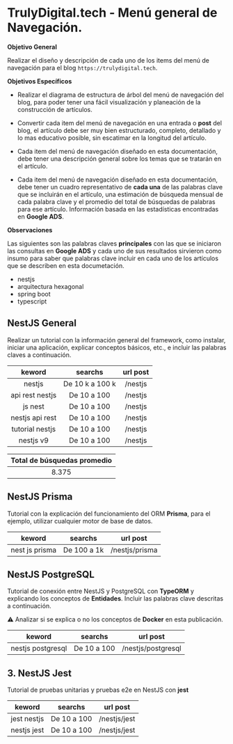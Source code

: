 # TrulyDigital.tech - Menú general de Navegación.

**Objetivo General**

Realizar el diseño y descripción de cada uno de los items del menú de navegación para el blog `https://trulydigital.tech`.

**Objetivos Específicos**

- Realizar el diagrama de estructura de árbol del menú de navegación del blog, para poder tener una fácil visualización y planeación de la construcción de artículos.

- Convertir cada item del menú de navegación en una entrada o **post** del blog, el artículo debe ser muy bien estructurado, completo, detallado y lo mas educativo posible, sin escatimar en la longitud del artículo.

- Cada item del menú de navegación diseñado en esta documentación, debe tener una descripción general sobre los temas que se tratarán en el artículo.

- Cada item del menú de navegación diseñado en esta documentación, debe tener un cuadro representativo de **cada una** de las palabras clave que se incluirán en el artículo, una estimación de búsqueda mensual de cada palabra clave y el promedio del total de búsquedas de palabras para ese artículo. Información basada en las estadísticas encontradas en **Google ADS**. 

**Observaciones**

Las siguientes son las palabras claves **principales** con las que se iniciaron las consultas en **Google ADS** y cada uno de sus resultados sirvieron como insumo para saber que palabras clave incluir en cada uno de los artículos que se describen en esta documetación.

- nestjs
- arquitectura hexagonal
- spring boot
- typescript

## NestJS General

Realizar un tutorial con la información general del framework, como instalar, iniciar una aplicación, explicar conceptos básicos, etc., e incluir las palabras claves a continuación.

|keword|searchs|url post|
|:----:|:-----:|:------:|
|nestjs|De 10 k a 100 k|/nestjs|
|api rest nestjs|De 10 a 100|/nestjs|
|js nest|De 10 a 100|/nestjs|
|nestjs api rest|De 10 a 100|/nestjs|
|tutorial nestjs|De 10 a 100|/nestjs|
|nestjs v9|De 10 a 100|/nestjs|

|Total de búsquedas promedio|
|:-------------------------:|
|8.375|

## NestJS Prisma

Tutorial con la explicación del funcionamiento del ORM **Prisma**, para el ejemplo, utilizar cualquier motor de base de datos.

|keword|searchs|url post|
|:----:|:-----:|:------:|
|nest js prisma|De 100 a 1k|/nestjs/prisma|

## NestJS PostgreSQL

Tutorial de conexión entre NestJS y PostgreSQL con **TypeORM** y explicando los conceptos de **Entidades**. Incluir las palabras clave descritas a continuación.

⚠️ Analizar si se explica o no los conceptos de **Docker** en esta publicación.

|keword|searchs|url post|
|:----:|:-----:|:------:|
|nestjs postgresql|De 10 a 100|/nestjs/postgresql|

## 3. NestJS Jest

Tutorial de pruebas unitarias y pruebas e2e en NestJS con **jest**

|keword|searchs|url post|
|:----:|:-----:|:------:|
|jest nestjs|De 10 a 100|/nestjs/jest|
|nestjs jest|De 10 a 100|/nestjs/jest|
